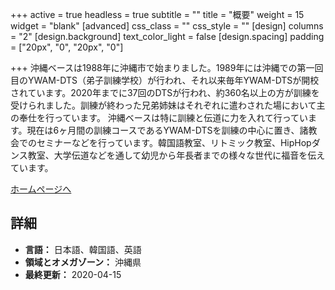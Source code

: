 +++
active = true
headless = true
subtitle = ""
title = "概要"
weight = 15
widget = "blank"
[advanced]
css_class = ""
css_style = ""
[design]
columns = "2"
[design.background]
text_color_light = false
[design.spacing]
padding = ["20px", "0", "20px", "0"]

+++
沖縄ベースは1988年に沖縄市で始まりました。1989年には沖縄での第一回目のYWAM-DTS（弟子訓練学校）が行われ、それ以来毎年YWAM-DTSが開校されています。2020年までに37回のDTSが行われ、約360名以上の方が訓練を受けられました。訓練が終わった兄弟姉妹はそれぞれに遣わされた場において主の奉仕を行っています。 沖縄ベースは特に訓練と伝道に力を入れて行っています。現在は6ヶ月間の訓練コースであるYWAM-DTSを訓練の中心に置き、諸教会でのセミナーなどを行っています。韓国語教室、リトミック教室、HipHopダンス教室、大学伝道などを通して幼児から年長者までの様々な世代に福音を伝えています。

[ホームページへ](https://www.ywamokinawa.org/)

## 詳細

* **言語：** 日本語、韓国語、英語
* **領域とオメガゾーン：** 沖縄県
* **最終更新：** 2020-04-15
